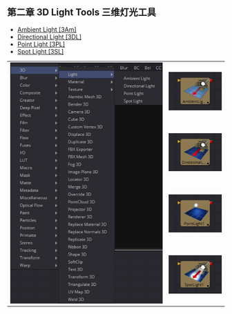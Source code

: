 ## 第二章 3D Light Tools 三维灯光工具

- [Ambient Light [3Am]](./Ambient%20Light%20[3Am].md) 
- [Directional Light [3DL]](./Directional%20Light%20[3DL].md) 
- [Point Light [3PL]](./Point%20Light%20[3PL].md) 
- [Spot Light [3SL]](./Spot%20Light%20[3SL].md) 

<table id="img">
  <tr>
    <td rowspan="4"><img src="images/index_menu.png" alt="index_menu"></td>
    <td><img src="images/index_AmbientLight.jpg" alt="index_AmbientLight"></td>
  </tr>
  <tr>
    <td><img src="images/index_DirectionalLight.jpg" alt="index_DirectionalLight"></td>
  </tr>
  <tr>
    <td><img src="images/index_PointLight.jpg" alt="index_PointLight"></td>
  </tr>
  <tr>
    <td><img src="images/index_SpotLight.jpg" alt="index_SpotLight"></td>
  </tr>
</table>